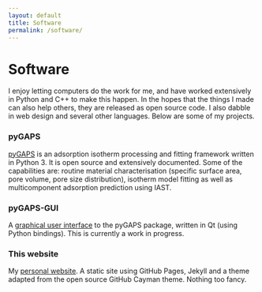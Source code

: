 ```yaml
---
layout: default
title: Software
permalink: /software/
---
```

# Software

I enjoy letting computers do the work for me, and have worked extensively in Python and
C++ to make this happen. In the hopes that the things I made can also help others, they
are released as open source code. I also dabble in web design and several other languages.
Below are some of my projects.

### pyGAPS

[pyGAPS](https://github.com/pauliacomi/pyGAPS) is an adsorption isotherm processing and
fitting framework written in Python 3. It is open source and extensively documented. Some
of the capabilities are: routine material characterisation (specific surface area, pore
volume, pore size distribution), isotherm model fitting as well as multicomponent
adsorption prediction using IAST.

### pyGAPS-GUI

A [graphical user interface](https://github.com/pauliacomi/pyGAPS-gui) to the pyGAPS
package, written in Qt (using Python bindings). This is currently a work in progress.

### This website

My [personal website](https://github.com/pauliacomi/pauliacomi.github.com). A static site
using GitHub Pages, Jekyll and a theme adapted from the open source GitHub Cayman theme.
Nothing too fancy.

